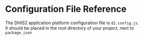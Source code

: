 # Configuration File Reference

The DHIS2 application platform configuration file is `d2.config.js`.<br/>
It should be placed in the root directory of your project, next to `package.json`
